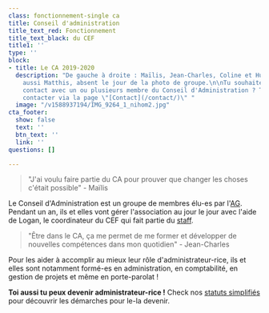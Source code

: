 ```yaml
---
class: fonctionnement-single ca
title: Conseil d'administration
title_text_red: Fonctionnement
title_text_black: du CEF
title1: ''
type: ''
block:
- title: Le CA 2019-2020
  description: "De gauche à droite : Maïlis, Jean-Charles, Coline et Hugo. Il y a
    aussi Matthis, absent le jour de la photo de groupe.\n\nTu souhaites rentrer en
    contact avec un ou plusieurs membre du Conseil d'Administration ? Tu peux les
    contacter via la page \"[Contact](/contact/)\" "
  image: "/v1588937194/IMG_9264_1_nihom2.jpg"
cta_footer:
  show: false
  text: ''
  btn_text: ''
  link: ''
questions: []

---
```

> "J'ai voulu faire partie du CA pour prouver que changer les choses c'était possible" - Maïlis

Le Conseil d'Administration est un groupe de membres élu-es par l'[AG](/fonctionnement/assemblee-generale/#content). Pendant un an, ils et elles vont gérer l'association au jour le jour avec l'aide de Logan, le coordinateur du CEF qui fait partie du [staff](/fonctionnement/staff-du-cef/#content).

> "Être dans le CA, ça me permet de me former et développer de nouvelles compétences dans mon quotidien" - Jean-Charles

Pour les aider à accomplir au mieux leur rôle d'administrateur-rice, ils et elles sont notamment formé-es en administration, en comptabilité, en gestion de projets et même en porte-parolat !

**Toi aussi tu peux devenir administrateur-rice !** Check nos [statuts simplifiés](https://res.cloudinary.com/cefasbl/image/upload/v1597139289/statuts-simplifies_vdef_wketkb.pdf) pour découvrir les démarches pour le-la devenir.